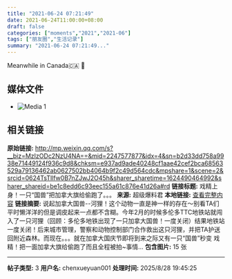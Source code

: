 ```yaml
---
title: "2021-06-24 07:21:49"
date: 2021-06-24T11:00:00+08:00
draft: false
categories: ["moments","2021","2021-06"]
tags: ["朋友圈","生活记录"]
summary: "2021-06-24 07:21:49..."
---
```


Meanwhile in Canada🇨🇦 🤭

## 媒体文件

- ![Media 1](/Moments/photos/2021-06-24/202106240721490.jpg)

## 相关链接

**原始链接:** http://mp.weixin.qq.com/s?__biz=MzIzODc2NzU4NA==&mid=2247577877&idx=4&sn=b2d33dd758a9938e71449124f936c9d8&chksm=e937ad9ade40248cf1aae42cef2bca68563529a79136462ab0627502bb4064b9f2c49d564cdc&mpshare=1&scene=2&srcid=0624TsTllfw0B7nZJwJ2O45h&sharer_sharetime=1624490464992&sharer_shareid=be1c8edd6c93eec155a61c876e41d26a#rd
**链接标题:** 戏精上身！一只“国兽”把加拿大旗给偷跑了。。。
**来源:** 超级爆料君
**本地链接:** [查看完整内容](/link_content/2021/06/2021-06-24-1/link_content/)
**链接摘要:** 说起加拿大国兽--河狸！这个动物一直是神一样的存在～别看TA们平时懒洋洋的但是调皮起来一点都不含糊。今年2月的时候多伦多TTC地铁站就闯入了一只河狸（回顾：多伦多地铁出现了一只加拿大国兽！一度关闭）结果地铁站一度关闭！后来城市管理，警察和动物控制部门合作救出这只河狸，并把TA护送回附近森林。而现在。。。就在加拿大国庆节即将到来之际又有一只“国兽”秒变 戏精！把一面加拿大旗给偷跑了而且全程被拍~事情...
**包含图片:** 15 张

---

**帖子类型:** 3
**用户名:** chenxueyuan001
**处理时间:** 2025/8/28 19:45:25